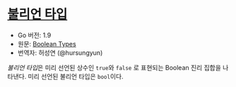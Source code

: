 # [불리언 타입](#boolean-types)

* Go 버전: 1.9
* 원문: [Boolean Types](https://golang.org/ref/spec#Boolean_types)
* 번역자: 허성연 (@hursungyun)

*불리언 타입*은 미리 선언된 상수인 `true`와 `false` 로 표현되는 Boolean 진리 집합을 나타낸다. 미리 선언된 불리언 타입은 `bool`이다.